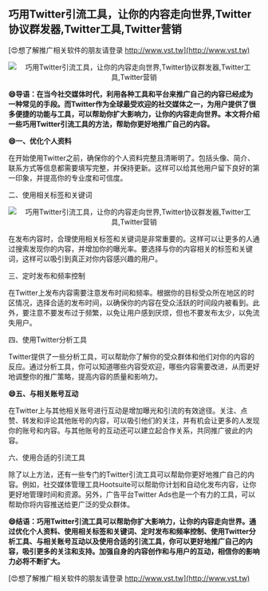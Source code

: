 ## **巧用Twitter引流工具，让你的内容走向世界,Twitter协议群发器,Twitter工具,Twitter营销**

[😍想了解推广相关软件的朋友请登录 http://www.vst.tw](http://www.vst.tw)

 <center><img src="https://vst.tw/MP4/tuiguang/png/5.png" alt="巧用Twitter引流工具，让你的内容走向世界,Twitter协议群发器,Twitter工具,Twitter营销"></center>

**😄导语：在当今社交媒体时代，利用各种工具和平台来推广自己的内容已经成为一种常见的手段。而Twitter作为全球最受欢迎的社交媒体之一，为用户提供了很多便捷的功能与工具，可以帮助你扩大影响力，让你的内容走向世界。本文将介绍一些巧用Twitter引流工具的方法，帮助你更好地推广自己的内容。**

**😄一、优化个人资料**

在开始使用Twitter之前，确保你的个人资料完整且清晰明了。包括头像、简介、联系方式等信息都需要填写完整，并保持更新。这样可以给其他用户留下良好的第一印象，并提高你的专业度和可信度。

二、使用相关标签和关键词

 <center><img src="https://vst.tw/MP4/tuiguang/png/2.png" alt="巧用Twitter引流工具，让你的内容走向世界,Twitter协议群发器,Twitter工具,Twitter营销"></center>

在发布内容时，合理使用相关标签和关键词是非常重要的。这样可以让更多的人通过搜索发现你的内容，并增加你的曝光率。要选择与你的内容相关的标签和关键词，这样可以吸引到真正对你内容感兴趣的用户。

三、定时发布和频率控制

在Twitter上发布内容需要注意发布时间和频率。根据你的目标受众所在地区的时区情况，选择合适的发布时间，以确保你的内容在受众活跃的时间段内被看到。此外，要注意不要发布过于频繁，以免让用户感到厌烦，但也不要发布太少，以免流失用户。

四、使用Twitter分析工具

Twitter提供了一些分析工具，可以帮助你了解你的受众群体和他们对你的内容的反应。通过分析工具，你可以知道哪些内容受欢迎，哪些内容需要改进，从而更好地调整你的推广策略，提高内容的质量和影响力。

**😄五、与相关账号互动**

在Twitter上与其他相关账号进行互动是增加曝光和引流的有效途径。关注、点赞、转发和评论其他账号的内容，可以吸引他们的关注，并有机会让更多的人发现你的账号和内容。与其他账号的互动还可以建立起合作关系，共同推广彼此的内容。

六、使用合适的引流工具

除了以上方法，还有一些专门的Twitter引流工具可以帮助你更好地推广自己的内容。例如，社交媒体管理工具Hootsuite可以帮助你计划和自动化发布内容，让你更好地管理时间和资源。另外，广告平台Twitter Ads也是一个有力的工具，可以帮助你将内容推送给更广泛的受众群体。

**😄结语：巧用Twitter引流工具可以帮助你扩大影响力，让你的内容走向世界。通过优化个人资料、使用相关标签和关键词、定时发布和频率控制、使用Twitter分析工具、与相关账号互动以及使用合适的引流工具，你可以更好地推广自己的内容，吸引更多的关注和支持。加强自身的内容创作和与用户的互动，相信你的影响力必将不断扩大。**

[😍想了解推广相关软件的朋友请登录 http://www.vst.tw](http://www.vst.tw)




